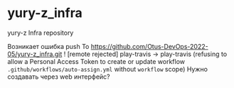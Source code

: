 # yury-z_infra
yury-z Infra repository

Возникает ошибка push
To https://github.com/Otus-DevOps-2022-05/yury-z_infra.git
 ! [remote rejected] play-travis -> play-travis (refusing to allow a Personal Access Token to create or update workflow `.github/workflows/auto-assign.yml` without `workflow` scope)
Нужно создавать через web интерфейс?
